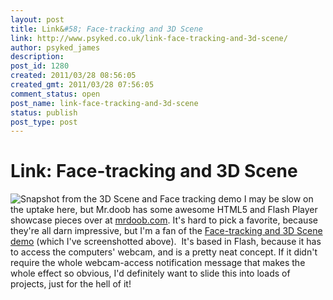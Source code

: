 ```yaml
---
layout: post
title: Link&#58; Face-tracking and 3D Scene
link: http://www.psyked.co.uk/link-face-tracking-and-3d-scene/
author: psyked_james
description: 
post_id: 1280
created: 2011/03/28 08:56:05
created_gmt: 2011/03/28 07:56:05
comment_status: open
post_name: link-face-tracking-and-3d-scene
status: publish
post_type: post
---
```


# Link: Face-tracking and 3D Scene

![Snapshot from the 3D Scene and Face tracking demo](http://uploads.psyked.co.uk/2011/03/mrdoob.png) I may be slow on the uptake here, but Mr.doob has some awesome HTML5 and Flash Player showcase pieces over at [mrdoob.com](http://mrdoob.com/). It's hard to pick a favorite, because they're all darn impressive, but I'm a fan of the [Face-tracking and 3D Scene demo](http://mrdoob.com/90/Face_tracking_+_3D_Scene) (which I've screenshotted above).  It's based in Flash, because it has to access the computers' webcam, and is a pretty neat concept. If it didn't require the whole webcam-access notification message that makes the whole effect so obvious, I'd definitely want to slide this into loads of projects, just for the hell of it!